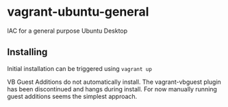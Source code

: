 # vagrant-ubuntu-general
IAC for a general purpose Ubuntu Desktop

## Installing
Initial installation can be triggered using `vagrant up`

VB Guest Additions do not automatically install. The vagrant-vbguest plugin has been discontinued and hangs during install.
For now manually running guest additions seems the simplest approach.
